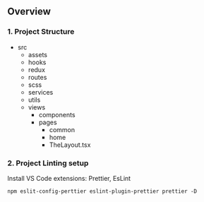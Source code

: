 ## Overview

### 1. Project Structure

- src
  - assets
  - hooks
  - redux
  - routes
  - scss
  - services
  - utils
  - views
    - components
    - pages
      - common
      - home
      - TheLayout.tsx

### 2. Project Linting setup

Install VS Code extensions: Prettier, EsLint

```
npm eslit-config-perttier eslint-plugin-prettier prettier -D
```

